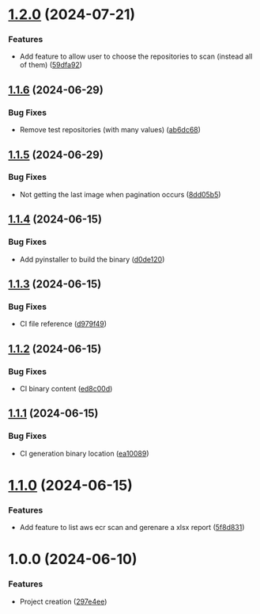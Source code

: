 # [1.2.0](https://github.com/cristiancw/secure-image-report/compare/v1.1.6...v1.2.0) (2024-07-21)


### Features

* Add feature to allow user to choose the repositories to scan (instead all of them) ([59dfa92](https://github.com/cristiancw/secure-image-report/commit/59dfa921d19b903877ea1e1418cf1e92cdf86c78))

## [1.1.6](https://github.com/cristiancw/secure-image-report/compare/v1.1.5...v1.1.6) (2024-06-29)


### Bug Fixes

* Remove test repositories (with many values) ([ab6dc68](https://github.com/cristiancw/secure-image-report/commit/ab6dc68e34a6ea28514680d258899d297b2f201f))

## [1.1.5](https://github.com/cristiancw/secure-image-report/compare/v1.1.4...v1.1.5) (2024-06-29)


### Bug Fixes

* Not getting the last image when pagination occurs ([8dd05b5](https://github.com/cristiancw/secure-image-report/commit/8dd05b51be7eec197ea29283d92f74c4d9abaa02))

## [1.1.4](https://github.com/cristiancw/secure-image-report/compare/v1.1.3...v1.1.4) (2024-06-15)


### Bug Fixes

* Add pyinstaller to build the binary ([d0de120](https://github.com/cristiancw/secure-image-report/commit/d0de1205b6b5a82b440cade80996d5ff9c28fe93))

## [1.1.3](https://github.com/cristiancw/secure-image-report/compare/v1.1.2...v1.1.3) (2024-06-15)


### Bug Fixes

* CI file reference ([d979f49](https://github.com/cristiancw/secure-image-report/commit/d979f49d1901b739cf8676847dbee1d5d79eb9be))

## [1.1.2](https://github.com/cristiancw/secure-image-report/compare/v1.1.1...v1.1.2) (2024-06-15)


### Bug Fixes

* CI binary content ([ed8c00d](https://github.com/cristiancw/secure-image-report/commit/ed8c00d50f07e014dbdb0eb3fea99d43a2f7da75))

## [1.1.1](https://github.com/cristiancw/secure-image-report/compare/v1.1.0...v1.1.1) (2024-06-15)


### Bug Fixes

* CI generation binary location ([ea10089](https://github.com/cristiancw/secure-image-report/commit/ea1008977df71606a508aba2fd3ac8ecdab9c077))

# [1.1.0](https://github.com/cristiancw/secure-image-report/compare/v1.0.0...v1.1.0) (2024-06-15)


### Features

* Add feature to list aws ecr scan and gerenare a xlsx report ([5f8d831](https://github.com/cristiancw/secure-image-report/commit/5f8d8311f3b06fc344268552f9f84362f6e66edc))

# 1.0.0 (2024-06-10)


### Features

* Project creation ([297e4ee](https://github.com/cristiancw/secure-image-report/commit/297e4eece88844a4c9d29c4022a6da8b21fcdfe7))
